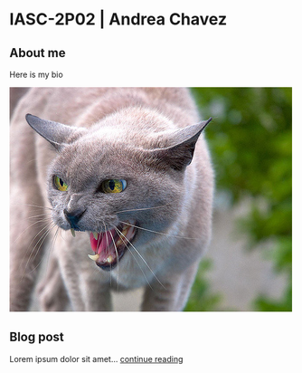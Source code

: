 # IASC-2P02 | Andrea Chavez
## About me

Here is my bio

![](images/cat.jpg)

## Blog post

Lorem ipsum dolor sit amet... [continue reading](blog)
